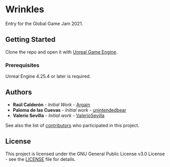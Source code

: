 # Wrinkles

Entry for the Global Game Jam 2021.

## Getting Started

Clone the repo and open it with [Unreal Game Engine](https://www.unrealengine.com/).

### Prerequisites

Unreal Engine 4.25.4 or later is required.

## Authors

* **Raúl Calderón** - *Initial Work* - [Argain](https://github.com/Argain)
* **Paloma de las Cuevas** - *Initial work* - [unintendedbear](https://github.com/unintendedbear)
* **Valerio Sevilla** - *Initial work* - [ValerioSevilla](https://github.com/ValerioSevilla)

See also the list of [contributors](https://github.com/unintendedbear/GlobalGameJam21/contributors) who participated in this project.

## License

This project is licensed under the GNU General Public License v3.0 License - see the [LICENSE](LICENSE) file for details.
